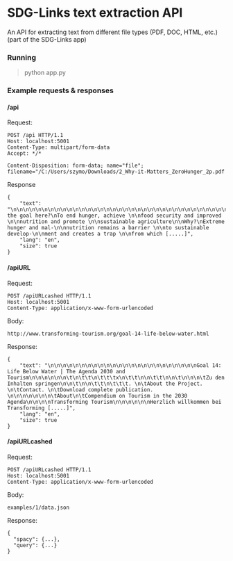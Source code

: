 # SDG-Links text extraction API
An API for extracting text from different file types (PDF, DOC, HTML, etc.) (part of the SDG-Links app)

### Running 

> python app.py

### Example requests & responses

#### /api
Request:
```
POST /api HTTP/1.1
Host: localhost:5001
Content-Type: multipart/form-data
Accept: */*

Content-Disposition: form-data; name="file"; filename="/C:/Users/szymo/Downloads/2_Why-it-Matters_ZeroHunger_2p.pdf
```

Response
```
{
    "text": "\n\n\n\n\n\n\n\n\n\n\n\n\n\n\n\n\n\n\n\n\n\n\n\n\n\n\n\n\n\n\n\n\n\n\n\n\n\n\n\n\nWhat’s the goal here?\nTo end hunger, achieve \n\nfood security and improved \n\nnutrition and promote \n\nsustainable agriculture\n\nWhy?\nExtreme hunger and mal-\n\nnutrition remains a barrier \n\nto sustainable develop-\n\nment and creates a trap \n\nfrom which [.....]",
    "lang": "en",
    "size": true
}
```

#### /apiURL
Request:
```
POST /apiURLcashed HTTP/1.1
Host: localhost:5001
Content-Type: application/x-www-form-urlencoded
```

Body:
```
http://www.transforming-tourism.org/goal-14-life-below-water.html
```

Response:
```
{
    "text": "\n\n\n\n\n\n\n\n\n\n\n\n\n\n\n\n\n\n\n\n\n\n\n\nGoal 14: Life Below Water | The Agenda 2030 and Tourism\n\n\n\n\n\n\t\n\t\t\n\t\t\tx\n\t\t\n\n\t\t\n\n\t\n\n\n\tZu den Inhalten springen\n\n\t\n\n\t\t\n\t\t\t. \n\tAbout the Project. \n\tContact. \n\tDownload complete publication. \n\n\n\n\n\n\n\tAbout\n\tCompendium on Tourism in the 2030 Agenda\n\n\n\nTransforming Tourism\n\n\n\n\n\nHerzlich willkommen bei Transforming [.....]",
    "lang": "en",
    "size": true
}
```



#### /apiURLcashed

Request:
```
POST /apiURLcashed HTTP/1.1
Host: localhost:5001
Content-Type: application/x-www-form-urlencoded
```

Body:
```
examples/1/data.json
```

Response:
```
{
  "spacy": {...},
  "query": {...}
}
```
